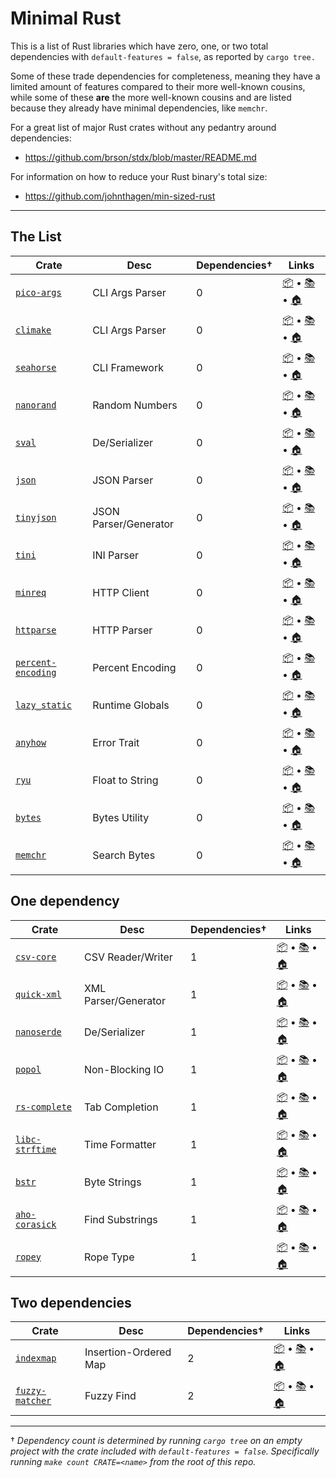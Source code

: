 # Minimal Rust

This is a list of Rust libraries which have zero, one, or two total
dependencies with `default-features = false`, as reported by `cargo tree.`

Some of these trade dependencies for completeness, meaning they have a
limited amount of features compared to their more well-known cousins,
while some of these **are** the more well-known cousins and are listed
because they already have minimal dependencies, like `memchr`.

For a great list of major Rust crates without any pedantry around
dependencies:

- https://github.com/brson/stdx/blob/master/README.md

For information on how to reduce your Rust binary's total size:

- https://github.com/johnthagen/min-sized-rust

---

## The List

| Crate | Desc | Dependencies† | Links |
| --- | --- | --- | --- |
| [`pico-args`] | CLI Args Parser | 0 | [📦](https://crates.io/crates/pico-args) • [📚](https://docs.rs/pico-args) • [🏠](https://github.com/RazrFalcon/pico-args) |
| [`climake`] | CLI Args Parser | 0 | [📦](https://crates.io/crates/climake) • [📚](https://docs.rs/climake) • [🏠](https://github.com/rust-cli/climake) |
| [`seahorse`] | CLI Framework | 0 | [📦](https://crates.io/crates/seahorse) • [📚](https://docs.rs/seahorse) • [🏠](https://github.com/ksk001100/seahorse) |
| [`nanorand`] | Random Numbers | 0 | [📦](https://crates.io/crates/nanorand) • [📚](https://docs.rs/nanorand) • [🏠](https://github.com/aspenluxxxy/nanorand-rs) |
| [`sval`] | De/Serializer | 0 | [📦](https://crates.io/crates/sval) • [📚](https://docs.rs/sval) • [🏠](https://github.com/sval-rs/sval) |
| [`json`] | JSON Parser | 0 | [📦](https://crates.io/crates/json) • [📚](https://docs.rs/json) • [🏠](https://github.com/maciejhirsz/json-rust) |
| [`tinyjson`] | JSON Parser/Generator | 0 | [📦](https://crates.io/crates/tinyjson) • [📚](https://docs.rs/tinyjson) • [🏠](https://github.com/rhysd/tinyjson) |
| [`tini`] | INI Parser | 0 | [📦](https://crates.io/crates/tini) • [📚](https://docs.rs/tini) • [🏠](https://github.com/pinecrew/tini) |
| [`minreq`] | HTTP Client | 0 | [📦](https://crates.io/crates/minreq) • [📚](https://docs.rs/minreq) • [🏠](https://github.com/neonmoe/minreq) |
| [`httparse`] | HTTP Parser | 0 | [📦](https://crates.io/crates/httparse) • [📚](https://docs.rs/httparse) • [🏠](https://github.com/seanmonstar/httparse) |
| [`percent-encoding`] | Percent Encoding | 0 | [📦](https://crates.io/crates/percent-encoding) • [📚](https://docs.rs/percent-encoding) • [🏠](https://github.com/servo/rust-url/tree/percent_encoding) |
| [`lazy_static`] | Runtime Globals | 0 | [📦](https://crates.io/crates/lazy_static) • [📚](https://docs.rs/lazy_static) • [🏠](https://github.com/rust-lang-nursery/lazy-static.rs) |
| [`anyhow`] | Error Trait | 0 | [📦](https://crates.io/crates/anyhow) • [📚](https://docs.rs/anyhow) • [🏠](https://github.com/dtolnay/anyhow) |
| [`ryu`] | Float to String | 0 | [📦](https://crates.io/crates/ryu) • [📚](https://docs.rs/ryu) • [🏠](https://github.com/dtolnay/ryu) |
| [`bytes`] | Bytes Utility | 0 | [📦](https://crates.io/crates/bytes) • [📚](https://docs.rs/bytes) • [🏠](https://github.com/tokio-rs/bytes) |
| [`memchr`] | Search Bytes | 0 | [📦](https://crates.io/crates/memchr) • [📚](https://docs.rs/memchr) • [🏠](https://github.com/BurntSushi/rust-memchr) |

## One dependency

| Crate | Desc | Dependencies† | Links |
| --- | --- | --- | --- |
| [`csv-core`] | CSV Reader/Writer | 1 | [📦](https://crates.io/crates/csv-core) • [📚](https://docs.rs/csv-core) • [🏠](https://github.com/BurntSushi/rust-csv) |
| [`quick-xml`] | XML Parser/Generator | 1 | [📦](https://crates.io/crates/quick-xml) • [📚](https://docs.rs/quick-xml) • [🏠](https://github.com/tafia/quick-xml) |
| [`nanoserde`] | De/Serializer | 1 | [📦](https://crates.io/crates/nanoserde) • [📚](https://docs.rs/nanoserde) • [🏠](https://github.com/not-fl3/nanoserde) |
| [`popol`] | Non-Blocking IO | 1 | [📦](https://crates.io/crates/popol) • [📚](https://docs.rs/popol) • [🏠](https://github.com/cloudhead/popol) |
| [`rs-complete`] | Tab Completion | 1 | [📦](https://crates.io/crates/rs-complete) • [📚](https://docs.rs/rs-complete) • [🏠](https://github.com/liquidityc/rs-complete) |
| [`libc-strftime`] | Time Formatter | 1 | [📦](https://crates.io/crates/libc-strftime) • [📚](https://docs.rs/libc-strftime) • [🏠](https://github.com/cecton/libc-strftime) |
| [`bstr`] | Byte Strings | 1 | [📦](https://crates.io/crates/bstr) • [📚](https://docs.rs/bstr) • [🏠](https://github.com/BurntSushi/bstr) |
| [`aho-corasick`] | Find Substrings | 1 | [📦](https://crates.io/crates/aho-corasick) • [📚](https://docs.rs/aho-corasick) • [🏠](https://github.com/BurntSushi/aho-corasick) |
| [`ropey`] | Rope Type | 1 | [📦](https://crates.io/crates/ropey) • [📚](https://docs.rs/ropey) • [🏠](https://github.com/cessen/ropey) |

## Two dependencies

| Crate | Desc | Dependencies† | Links |
| --- | --- | --- | --- |
| [`indexmap`] | Insertion-Ordered Map | 2 | [📦](https://crates.io/crates/indexmap) • [📚](https://docs.rs/indexmap) • [🏠](https://github.com/bluss/indexmap) |
| [`fuzzy-matcher`] | Fuzzy Find | 2 | [📦](https://crates.io/crates/fuzzy-matcher) • [📚](https://docs.rs/fuzzy-matcher) • [🏠](https://github.com/lotabout/fuzzy-matchertmai) |

---

† _Dependency count is determined by running `cargo tree` on an empty
project with the crate included with `default-features = false`.
Specifically running `make count CRATE=<name>` from the root of this repo._

[`pico-args`]: https://crates.io/crates/pico-args
[`climake`]: https://crates.io/crates/climake
[`seahorse`]: https://crates.io/crates/seahorse
[`nanorand`]: https://crates.io/crates/nanorand
[`sval`]: https://crates.io/crates/sval
[`json`]: https://crates.io/crates/json
[`tinyjson`]: https://crates.io/crates/tinyjson
[`tini`]: https://crates.io/crates/tini
[`minreq`]: https://crates.io/crates/minreq
[`httparse`]: https://crates.io/crates/httparse
[`percent-encoding`]: https://crates.io/crates/percent-encoding
[`lazy_static`]: https://crates.io/crates/lazy_static
[`anyhow`]: https://crates.io/crates/anyhow
[`ryu`]: https://crates.io/crates/ryu
[`bytes`]: https://crates.io/crates/bytes
[`memchr`]: https://crates.io/crates/memchr
[`csv-core`]: https://crates.io/crates/csv-core
[`quick-xml`]: https://crates.io/crates/quick-xml
[`nanoserde`]: https://crates.io/crates/nanoserde
[`popol`]: https://crates.io/crates/popol
[`rs-complete`]: https://crates.io/crates/rs-complete
[`libc-strftime`]: https://crates.io/crates/libc-strftime
[`bstr`]: https://crates.io/crates/bstr
[`aho-corasick`]: https://crates.io/crates/aho-corasick
[`ropey`]: https://crates.io/crates/ropey
[`indexmap`]: https://crates.io/crates/indexmap
[`fuzzy-matcher`]: https://crates.io/crates/fuzzy-matcher

